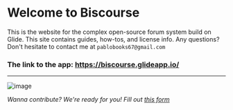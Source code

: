 Welcome to Biscourse
=================

This is the website for the complex open-source forum system build on Glide. This site contains guides, how-tos, and license info. Any questions? Don't hesitate to contact me at `pablobooks67@gmail.com`


### The link to the app: https://biscourse.glideapp.io/


---

![image](https://user-images.githubusercontent.com/78528552/110394254-f9038b80-8020-11eb-92a3-86d9b5004df7.png)

*Wanna contribute? We're ready for you! Fill out [this form](https://forms.gle/F3dxPzP6or1Hds3D7)*
